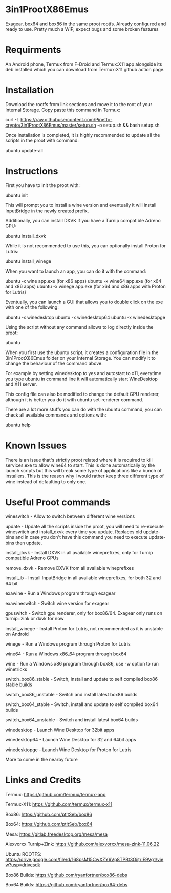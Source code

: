 # 3in1ProotX86Emus

Exagear, box64 and box86 in the same proot rootfs. Already configured and ready to use. Pretty much a WIP, expect bugs and some broken features

# Requirments

An Android phone, Termux from F-Droid and Termux:X11 app alongside its deb installed which you can download from Termux:X11 github action page.

# Installation

Download the rootfs from link sections and move it to the root of your Internal Storage. Copy paste this command in Termux:

curl -L https://raw.githubusercontent.com/Pipetto-crypto/3in1ProotX86Emus/master/setup.sh -o setup.sh && bash setup.sh

Once installation is completed, it is highly recommended to update all the scripts in the proot with command:

ubuntu update-all

# Instructions

First you have to init the proot with:

ubuntu init

This will prompt you to install a wine version and eventually it will install InputBridge in the newly created prefix.

Additionally, you can install DXVK if you have a Turnip compatible Adreno GPU:

ubuntu install_dxvk

While it is not recommended to use this, you can optionally install Proton for Lutris:

ubuntu install_winege

When you want to launch an app, you can do it with the command:

ubuntu -x wine app.exe (for x86 apps)
ubuntu -x wine64 app.exe (for x64 and x86 apps)
ubuntu -x winege app.exe (for x64 and x86 apps with Proton for Lutris)

Eventually, you can launch a GUI that allows you to double click on the exe with one of the following:

ubuntu -x winedesktop
ubuntu -x winedesktop64
ubuntu -x winedesktopge

Using the script without any command allows to log directly inside the proot:

ubuntu

When you first use the ubuntu script, it creates a configuration file in the 3in1ProotX86Emus folder on your Internal Storage. You can modify it to change the behaviour of the command above:

For example by setting winedesktop to yes and autostart to x11, everytime you type ubuntu in command line it will automatically start WineDesktop and X11 server.

This config file can also be modified to change the default GPU renderer, although it is better you do it with ubuntu set-renderer command.

There are a lot more stuffs you can do with the ubuntu command, you can check all available commands and options with:

ubuntu help

# Known Issues


There is an issue that's strictly proot related where it is required to kill services.exe to allow wine64 to start. This is done automatically by the launch scripts but this will break some type of applications like a bunch of installers. This is the reason why I would rather keep three different type of wine instead of defaulting to only one. 


# Useful Proot commands

wineswitch - Allow to switch between different wine versions

update - Update all the scripts inside the proot, you will need to re-execute wineswitch and install_dxvk every time you update. Replaces old update-bins and in case you don't have this command you need to execute update-bins then update.

install_dxvk - Install DXVK in all available wineprefixes, only for Turnip compatible Adreno GPUs

remove_dxvk - Remove DXVK from all available wineprefixes

install_ib - Install InputBridge in all available wineprefixes, for both 32 and 64 bit

exawine - Run a Windows program through exagear

exawineswitch - Switch wine version for exagear

gpuswitch - Switch gpu renderer, only for box86/64. Exagear only runs on turnip+zink or dxvk for now

install_winege - Install Proton for Lutris, not recommended as it is unstable on Android

winege - Run a Windows program through Proton for Lutris

wine64 - Run a Windows x86_64 program through box64

wine - Run a Windows x86 program through box86, use -w option to run winetricks

switch_box86_stable - Switch, install and update to self compiled box86 stable builds

switch_box86_unstable - Switch and install latest box86 builds

switch_box64_stable - Switch, install and update to self compiled box64 builds

switch_box64_unstable - Switch and install latest box64 builds

winedesktop - Launch Wine Desktop for 32bit apps

winedesktop64 - Launch Wine Desktop for 32 and 64bit apps

winedesktopge - Launch Wine Desktop for Proton for Lutris

More to come in the nearby future

# Links and Credits

Termux: https://github.com/termux/termux-app

Termux-X11: https://github.com/termux/termux-x11

Box86: https://github.com/ptitSeb/box86

Box64: https://github.com/ptitSeb/box64

Mesa: https://gitlab.freedesktop.org/mesa/mesa

Alexvorxx Turnip+Zink: https://github.com/alexvorxx/mesa-zink-11.06.22

Ubuntu ROOTFS: https://drive.google.com/file/d/168psM15CwXZY6Vp8TPBt3OijtrIE9Vg1/view?usp=drivesdk

Box86 Builds: https://github.com/ryanfortner/box86-debs

Box64 Builds: https://github.com/ryanfortner/box64-debs




